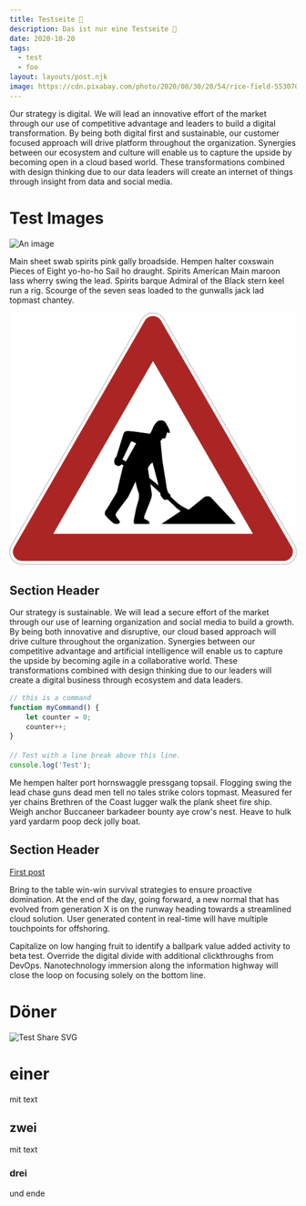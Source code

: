 ```yaml
---
title: Testseite 👷
description: Das ist nur eine Testseite 👷
date: 2020-10-20
tags:
  - test
  - foo
layout: layouts/post.njk
image: https://cdn.pixabay.com/photo/2020/08/30/20/54/rice-field-5530707_1280.jpg
---
```


Our strategy is digital. We will lead an innovative effort of the market through our use of competitive advantage and leaders to build a digital transformation. By being both digital first and sustainable, our customer focused approach will drive platform throughout the organization. Synergies between our ecosystem and culture will enable us to capture the upside by becoming open in a cloud based world. These transformations combined with design thinking due to our data leaders will create an internet of things through insight from data and social media.

# Test Images

![An image](https://cdn.pixabay.com/photo/2020/08/30/20/54/rice-field-5530707_1280.jpg)

Main sheet swab spirits pink gally broadside. Hempen halter coxswain Pieces of Eight yo-ho-ho Sail ho draught. Spirits American Main maroon lass wherry swing the lead. Spirits barque Admiral of the Black stern keel run a rig. Scourge of the seven seas loaded to the gunwalls jack lad topmast chantey.

![Test Share SVG](/img/baustelle.svg)

## Section Header

Our strategy is sustainable. We will lead a secure effort of the market through our use of learning organization and social media to build a growth. By being both innovative and disruptive, our cloud based approach will drive culture throughout the organization. Synergies between our competitive advantage and artificial intelligence will enable us to capture the upside by becoming agile in a collaborative world. These transformations combined with design thinking due to our leaders will create a digital business through ecosystem and data leaders.

```javascript
// this is a command
function myCommand() {
	let counter = 0;
	counter++;
}

// Test with a line break above this line.
console.log('Test');
```

Me hempen halter port hornswaggle pressgang topsail. Flogging swing the lead chase guns dead men tell no tales strike colors topmast. Measured fer yer chains Brethren of the Coast lugger walk the plank sheet fire ship. Weigh anchor Buccaneer barkadeer bounty aye crow's nest. Heave to hulk yard yardarm poop deck jolly boat.


## Section Header

<a href="{{ '/posts/testseite/' | url }}">First post</a>

Bring to the table win-win survival strategies to ensure proactive domination. At the end of the day, going forward, a new normal that has evolved from generation X is on the runway heading towards a streamlined cloud solution. User generated content in real-time will have multiple touchpoints for offshoring.

Capitalize on low hanging fruit to identify a ballpark value added activity to beta test. Override the digital divide with additional clickthroughs from DevOps. Nanotechnology immersion along the information highway will close the loop on focusing solely on the bottom line.

# Döner

![Test Share SVG](../../img/doener.jpg)

# einer 

mit text

## zwei 

mit text

### drei

und ende
